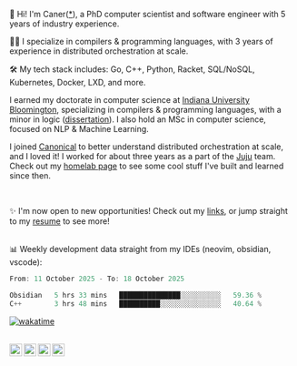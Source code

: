 👋 Hi! I'm Caner([*](https://home.dericilab.live/assets/audio/name-pronunciation.opus)), a PhD computer scientist and software engineer with 5 years of industry experience.

🧙‍♂️ I specialize in compilers & programming languages, with 3 years of experience in distributed orchestration at scale.

🛠️ My tech stack includes: Go, C++, Python, Racket, SQL/NoSQL, Kubernetes, Docker, LXD, and more.

I earned my doctorate in computer science at [Indiana University Bloomington](https://sice.indiana.edu/), specializing in compilers & programming languages, with a minor in logic ([dissertation](https://github.com/cderici/dissertation)). I also hold an MSc in computer science, focused on NLP & Machine Learning.

I joined [Canonical](https://github.com/canonical) to better understand distributed orchestration at scale, and I loved it! I worked for about three years as a part of the [Juju](https://github.com/juju/juju) team. Check out my [homelab page](https://home.dericilab.live/homelab/) to see some cool stuff I've built and learned since then.

<br>

✨ I'm now open to new opportunities! Check out my [links](https://dericilab.live/), or jump straight to my [resume](https://home.dericilab.live/assets/docs/CanerDerici_Resume.pdf) to see more! <br><br>

📊 Weekly development data straight from my IDEs (neovim, obsidian, vscode):

<!--START_SECTION:waka-->

```go
From: 11 October 2025 - To: 18 October 2025

Obsidian   5 hrs 33 mins   ███████████████░░░░░░░░░░   59.36 %
C++        3 hrs 48 mins   ██████████░░░░░░░░░░░░░░░   40.64 %
```

<!--END_SECTION:waka-->

[![wakatime](https://wakatime.com/badge/user/afc0c5fb-feac-4830-8928-4c313fba9d55.svg)](https://wakatime.com/@afc0c5fb-feac-4830-8928-4c313fba9d55)


<!-- 

![Some github stats](https://github-readme-stats.vercel.app/api?username=cderici&show_icons=true&theme=radical&hide_border=true&hide=stars,contribs) 

-->

<br>

<a href="https://cderici.github.io/">
  <img align="left" alt="Homepage" width="22px" src="https://github.com/elax46/custom-brand-icons/blob/main/icon-svg/tabbar-home.svg" />
</a>
<a href="https://www.linkedin.com/in/caner-derici-0619b0aa">
  <img align="left" alt="LinkedIN" width="22px" src="https://upload.wikimedia.org/wikipedia/commons/8/81/LinkedIn_icon.svg" />
</a>
<a href="https://www.instagram.com/caner.derici/">
  <img align="left" alt="Instagram" width="22px" src="https://raw.githubusercontent.com/hussainweb/hussainweb/main/icons/instagram.png" />
</a>
<a href="https://twitter.com/canerderici">
  <img align="left" alt="Twitter" width="22px" src="https://upload.wikimedia.org/wikipedia/commons/6/6f/Logo_of_Twitter.svg" />
</a>





<!--
**cderici/cderici** is a ✨ _special_ ✨ repository because its `README.md` (this file) appears on your GitHub profile.

Here are some ideas to get you started:

- 🔭 I’m currently working on ...
- 🌱 I’m currently learning ...
- 👯 I’m looking to collaborate on ...
- 🤔 I’m looking for help with ...
- 💬 Ask me about ...
- 📫 How to reach me: ...
- 😄 Pronouns: ...
- ⚡ Fun fact: ...
-->
